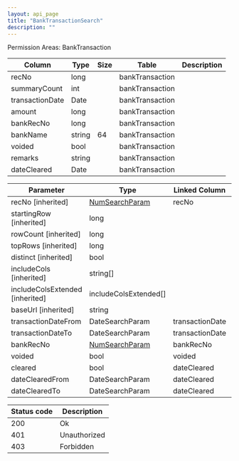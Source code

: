 ```yaml
---
layout: api_page
title: "BankTransactionSearch"
description: ""
---
```




Permission Areas: BankTransaction

| Column | Type | Size | Table | Description |
| ------ | ---- | ---- | ----- | ----------- |
| recNo | long |  | bankTransaction | 
| summaryCount | int |  | bankTransaction | 
| transactionDate | Date |  | bankTransaction | 
| amount | long |  | bankTransaction | 
| bankRecNo | long |  | bankTransaction | 
| bankName | string | 64 | bankTransaction | 
| voided | bool |  | bankTransaction | 
| remarks | string |  | bankTransaction | 
| dateCleared | Date |  | bankTransaction | 

| Parameter | Type | Linked Column | Description |
| --------- | ---- | ------------- | ----------- |
| recNo [inherited] | [NumSearchParam](NumSearchParam) | recNo | 
| startingRow [inherited] | long |  | 
| rowCount [inherited] | long |  | 
| topRows [inherited] | long |  | 
| distinct [inherited] | bool |  | 
| includeCols [inherited] | string[] |  | 
| includeColsExtended [inherited] | includeColsExtended[] |  | 
| baseUrl [inherited] | string |  | 
| transactionDateFrom | DateSearchParam | transactionDate | 
| transactionDateTo | DateSearchParam | transactionDate | 
| bankRecNo | [NumSearchParam](NumSearchParam) | bankRecNo | 
| voided | bool | voided | 
| cleared | bool | dateCleared | 
| dateClearedFrom | DateSearchParam | dateCleared | 
| dateClearedTo | DateSearchParam | dateCleared | 

| Status code | Description |
| ----------- | ----------- |
| 200 | Ok |
| 401 | Unauthorized |
| 403 | Forbidden |


